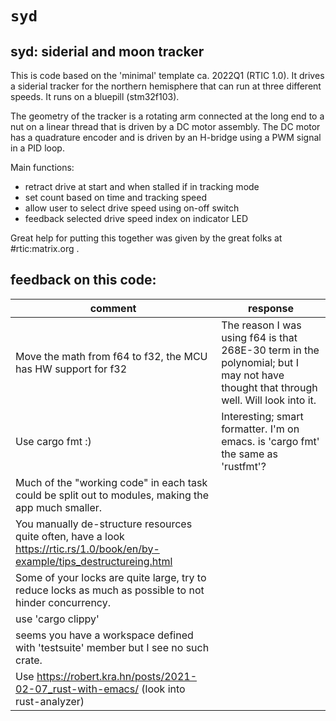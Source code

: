 # `syd`

## syd: siderial and moon tracker

This is code based on the 'minimal' template ca. 2022Q1 (RTIC 1.0). It drives a
siderial tracker for the northern hemisphere that can run at three
different speeds. It runs on a bluepill (stm32f103).

The geometry of the tracker is a rotating arm connected at the long
end to a nut on a linear thread that is driven by a DC motor
assembly. The DC motor has a quadrature encoder and is driven by an
H-bridge using a PWM signal in a PID loop.

Main functions:
- retract drive at start and when stalled if in tracking mode
- set count based on time and tracking speed
- allow user to select drive speed using on-off switch
- feedback selected drive speed index on indicator LED

Great help for putting this together was given by the great folks at
#rtic:matrix.org .

## feedback on this code:

| comment                                                                                                                      | response                                                                                                                            |
|------------------------------------------------------------------------------------------------------------------------------|-------------------------------------------------------------------------------------------------------------------------------------|
| Move the math from f64 to f32, the MCU has HW support for f32                                                                | The reason I was using f64 is that 268E-30 term in the polynomial; but I may not have thought that through well. Will look into it. |
| Use cargo fmt :)                                                                                                             | Interesting; smart formatter. I'm on emacs. is 'cargo fmt' the same as 'rustfmt'?                                                   |
| Much of the "working code" in each task could be split out to modules, making the app much smaller.                          |                                                                                                                                     |
| You manually de-structure resources quite often, have a look https://rtic.rs/1.0/book/en/by-example/tips_destructureing.html |                                                                                                                                     |
| Some of your locks are quite large, try to reduce locks as much as possible to not hinder concurrency.                       |                                                                                                                                     |
| use 'cargo clippy'                                                                                                           |                                                                                                                                     |
| seems you have a workspace defined with 'testsuite' member but I see no such crate.                                          |                                                                                                                                     |
| Use https://robert.kra.hn/posts/2021-02-07_rust-with-emacs/ (look into rust-analyzer)                                        |                                                                                                                                     |
